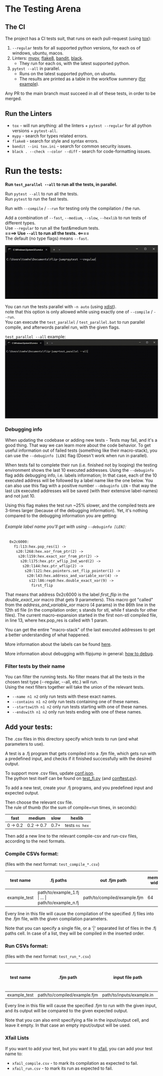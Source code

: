# The Testing Arena

## The CI
The project has a CI tests suit, that runs on each pull-request (using [tox](https://tox.wiki/)):
1. `--regular` tests for all supported python versions, for each os of windows, ubuntu, macos.
2. Linters: [mypy](https://mypy-lang.org/), [flake8](https://flake8.pycqa.org/en/latest/), [bandit](https://bandit.readthedocs.io/en/latest/), [black](https://github.com/psf/black).
   - They run for each os, with the latest supported python.
3. `pytest --all` in parallel.
   - Runs on the latest supported python, on ubuntu.
   - The results are printed as a table in the workflow summery ([for example](https://github.com/tomhea/flip-jump/actions/runs/7170673166/attempts/1#summary-19523946921)).

Any PR to the main branch must succeed in all of these tests, in order to be merged.

## Run the Linters
- `tox` - will run anything: all the linters + `pytest --regular` for all python versions + `pytest-all`.
- `mypy` - search for types related errors.
- `flake8` - search for style and syntax errors.
- `bandit --ini tox.ini` - search for common security issues.
- `black . --check --color --diff` - search for code-formatting issues. 

# Run the tests:

**Run `test_parallel --all` to run all the tests, in parallel.**

Run `pytest --all` to run all the tests.  
Run `pytest` to run the fast tests.

Run with `--compile` / `--run` for testing only the compilation / the run.

Add a combination of `--fast`, `--medium`, `--slow`, `--hexlib` to run tests of different types.  
Use `--regular` to run all the fast&medium tests.  
**====> Use `--all` to run all the tests. <====**  
The default (no type flags) means `--fast`.

![Running Pytest with --regular](../resources/pytest.gif)

You can run the tests parallel with `-n auto` (using [xdist](https://github.com/pytest-dev/pytest-xdist)).  
note that this option is only allowed while using exactly one of `--compile` / `--run`.  
You can execute the `test_parallel` / `test_parallel.bat` to run parallel compile, and afterwords parallel run, with the given flags.

`test_parallel --all` example:
![Running the test_parallel script with --all, x4 speed](../resources/test_parallel.gif)

### Debugging info
When updating the codebase or adding new tests - Tests may fail, and it's a good thing. That way we can learn more about the code behavior. 
To get useful information out of failed tests (something like their macro-stack), you can use the `--debuginfo [LEN]` flag (Doesn't work when run in parallel).

When tests fail to complete their run (i.e. finished not by looping) the testing environment shows the last 10 executed addresses.
Using the `--debuginfo` flag adds debugging info, i.e. labels information; In that case, each of the 10 executed address will be followed by a label name like the one below.
You can also use this flag with a positive number `--debuginfo LEN` - that way the last `LEN` executed addresses will be saved (with their extensive label-names) and not just 10.

Using this flag makes the test run ~25% slower, and the compiled tests are 3-times larger (because of the debugging information). 
Yet, it's nothing compared to the debugging information you are getting: 

###### Example label name you'll get with using `--debuginfo [LEN]`:
```
  0x2c6000:
    f1:l13:hex.pop_res(1) ->
     s20:l268:hex.xor_from_ptr(2) ->
      s20:l159:hex.exact_xor_from_ptr(2) ->
       s20:l175:hex.ptr_wflip_2nd_word(2) ->
        s20:l144:hex.ptr_wflip(2) ->
         s20:l121:hex.pointers.set_flip_pointer(1) ->
          s20:l43:hex.address_and_variable_xor(4) ->
           s12:l86:rep0:hex.double_exact_xor(9) ->
            first_flip
```
That means that address 0x2c6000 is the label _first_flip_ in the _double_exact_xor_ macro (that gets 9 parameters). 
This macro got "called" from the _address_and_variable_xor_ macro (4 params) in the 86th line in the 12th stl file (in the compilation order; s stands for stl, while f stands for other files).
The current macro-expansion started in the first non-stl compiled file, in line 13, where hex.pop_res is called with 1 param.

You can get the entire "macro-stack" of the last executed addresses to get a better understanding of what happened.

More information about the labels can be found [here](../flipjump/README.md#generated-label-names).

More information about debugging with flipjump in general: [how to debug](../README.md#how-to-debug).

### Filter tests by their name 

You can filter the running tests. No filter means that all the tests in the chosen test type (--regular, --all, etc.) will run.  
Using the next filters together will take the union of the relevant tests.
 * `--name n1 n2` only run tests with these exact names.
 * `--contains n1 n2` only run tests containing one of these names.
 * `--startswith n1 n2` only run tests starting with one of these names.
 * `--endswith n1 n2` only run tests ending with one of these names.

## Add your tests:

The .csv files in this directory specify which tests to run (and what parameters to use). 

A test is a .fj program that gets compiled into a .fjm file, which gets run with a predefined input, and checks if it finished successfully with the desired output.

To support more .csv files, update [conf.json](conf.json).  
The python test itself can be found on [test_fj.py](test_fj.py) (and [conftest.py](conftest.py)).

To add a new test, create your .fj programs, and you predefined input and expected output.

Then choose the relevant csv file.  
The rule of thumb (for the sum of compile+run times, in seconds):

| fast         | medium         | slow | hexlib         |
|--------------|----------------|------|----------------|
| 0 &rarr; 0.2 | 0.2 &rarr; 0.7 | 0.7+ | tests `ns hex` |

Then add a new line to the relevant compile-csv and run-csv files, according to the next formats.

### Compile CSVs format:

(files with the next format: ```test_compile_*.csv```)

| test name    | .fj paths                                                   | out .fjm path                | memory width | version | flags | use stl | treat warnings as errors |
|--------------|-------------------------------------------------------------|------------------------------|--------------|---------|-------|---------|--------------------------|
| example_test | path/to/example_1.fj &#124; ... &#124; path/to/example_n.fj | path/to/compiled/example.fjm | 64           | 1       | 0     | True    | True                     |

Every line in this file will cause the compilation of the specified .fj files into the .fjm file, with the given compilation parameters.

Note that you can specify a single file, or a '|' separated list of files in the .fj paths cell. In case of a list, they will be compiled in the inserted order.

### Run CSVs format:

(files with the next format: ```test_run_*.csv```)

| test name    | .fjm path                    | input file path           | output file path            | is input a binary file | is output a binary file |
|--------------|------------------------------|---------------------------|-----------------------------|------------------------|-------------------------|
| example_test | path/to/compiled/example.fjm | path/to/inputs/example.in | path/to/outputs/example.out | False                  | False                   |

Every line in this file will cause the specified .fjm to run with the given input, and its output will be compared to the given expected output.

Note that you can also emit specifying a file in the input/output cell, and leave it empty. In that case an empty input/output will be used.

### Xfail Lists

If you want to add your test, but you want it to [xfail](https://docs.pytest.org/en/7.1.x/how-to/skipping.html#xfail-mark-test-functions-as-expected-to-fail), you can add your test name to:
- ```xfail_compile.csv``` - to mark its compilation as expected to fail.
- ```xfail_run.csv``` - to mark its run as expected to fail.
